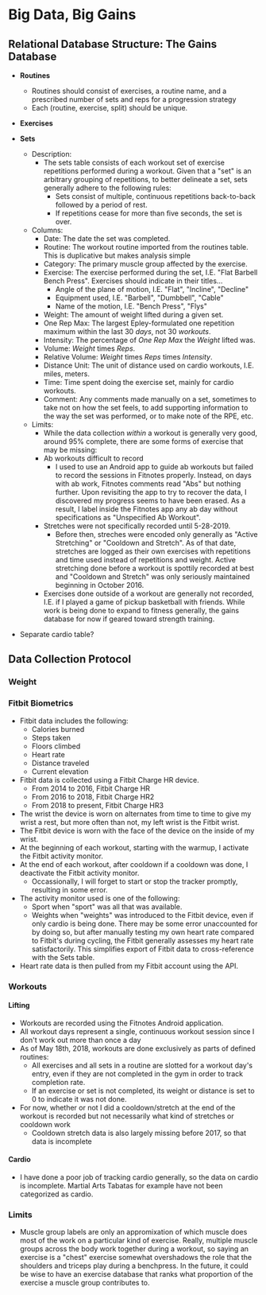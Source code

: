 # Big Data, Big Gains

## Relational Database Structure:  The Gains Database
- **Routines**
    - Routines should consist of exercises, a routine name, and a prescribed number of sets and reps for a progression strategy
    - Each (routine, exercise, split) should be unique. 
- **Exercises**
- **Sets**
    - Description: 
        - The sets table consists of each workout set of exercise repetitions performed during a workout. Given that a "set" is an arbitrary grouping of repetitions, to better delineate a set, sets generally adhere to the following rules:
            - Sets consist of multiple, continuous repetitions back-to-back followed by a period of rest.
            - If repetitions cease for more than five seconds, the set is over.
    - Columns:
        - Date: The date the set was completed.
        - Routine: The workout routine imported from the routines table. This is duplicative but makes analysis simple
        - Category: The primary muscle group affected by the exercise.
        - Exercise: The exercise performed during the set, I.E. "Flat Barbell Bench Press". Exercises should indicate in their titles...
            - Angle of the plane of motion, I.E. "Flat", "Incline", "Decline"
            - Equipment used, I.E. "Barbell", "Dumbbell", "Cable"
            - Name of the motion, I.E. "Bench Press", "Flys"
        - Weight: The amount of weight lifted during a given set.
        - One Rep Max: The largest Epley-formulated one repetition maximum within the last 30 *days*, not 30 *workouts*.
        - Intensity: The percentage of *One Rep Max* the *Weight* lifted was.
        - Volume: *Weight* times *Reps*.
        - Relative Volume: *Weight* times *Reps* times *Intensity*.
        - Distance Unit: The unit of distance used on cardio workouts, I.E. miles, meters.
        - Time: Time spent doing the exercise set, mainly for cardio workouts.
        - Comment: Any comments made manually on a set, sometimes to take not on how the set feels, to add supporting information to the way the set was performed, or to make note of the RPE, etc.
    - Limits:
        - While the data collection *within* a workout is generally very good, around 95% complete, there are some forms of exercise that may be missing:
        - Ab workouts difficult to record
            - I used to use an Android app to guide ab workouts but failed to record the sessions in Fitnotes properly. Instead, on days with ab work, Fitnotes comments read "Abs" but nothing further. Upon revisiting the app to try to recover the data, I discovered my progress seems to have been erased. As a result, I label inside the Fitnotes app any ab day without specifications as "Unspecified Ab Workout".
        - Stretches were not specifically recorded until 5-28-2019. 
            - Before then, streches were encoded only generally as "Active Stretching" or "Cooldown and Stretch". As of that date, stretches are logged as their own exercises with repetitions and time used instead of repetitions and weight. Active stretching done before a workout is spottily recorded at best and "Cooldown and Stretch" was only seriously maintained beginning in October 2016.
        - Exercises done outside of a workout are generally not recorded, I.E. if I played a game of pickup basketball with friends. While work is being done to expand to fitness generally, the gains database for now if geared toward strength training.

- Separate cardio table?

## Data Collection Protocol
### Weight


### Fitbit Biometrics
- Fitbit data includes the following:
    - Calories burned
    - Steps taken
    - Floors climbed
    - Heart rate
    - Distance traveled
    - Current elevation
- Fitbit data is collected using a Fitbit Charge HR device. 
    - From 2014 to 2016, Fitbit Charge HR
    - From 2016 to 2018, Fitbit Charge HR2
    - From 2018 to present, Fitbit Charge HR3
- The wrist the device is worn on alternates from time to time to give my wrist a rest, but more often than not, my left wrist is the Fitbit wrist.
- The Fitbit device is worn with the face of the device on the inside of my wrist.
- At the beginning of each workout, starting with the warmup, I activate the Fitbit activity monitor.
- At the end of each workout, after cooldown if a cooldown was done, I deactivate the Fitbit activity monitor.
    - Occassionally, I will forget to start or stop the tracker promptly, resulting in some error.
- The activity monitor used is one of the following:
    - Sport when "sport" was all that was available.
    - Weights when "weights" was introduced to the Fitbit device, even if only cardio is being done. There may be some error unaccounted for by doing so, but after manually testing my own heart rate compared to Fitbit's during cycling, the Fitbit generally assesses my heart rate satisfactorily. This simplifies export of Fitbit data to cross-reference with the Sets table.
- Heart rate data is then pulled from my Fitbit account using the API.

### Workouts
#### Lifting
- Workouts are recorded using the Fitnotes Android application.
- All workout days represent a single, continuous workout session since I don't work out more than once a day 
- As of May 18th, 2018, workouts are done exclusively as parts of defined routines:
    - All exercises and all sets in a routine are slotted for a workout day's entry, even if they are not completed in the gym in order to track completion rate.
    - If an exercise or set is not completed, its weight or distance is set to 0 to indicate it was not done.
- For now, whether or not I did a cooldown/stretch at the end of the workout is recorded but not necessarily what kind of stretches or cooldown work
    - Cooldown stretch data is also largely missing before 2017, so that data is incomplete
#### Cardio
- I have done a poor job of tracking cardio generally, so the data on cardio is incomplete. Martial Arts Tabatas for example have not been categorized as cardio.

### Limits
- Muscle group labels are only an appromixation of which muscle does most of the work on a particular kind of exercise. Really, multiple muscle groups across the body work together during a workout, so saying an exercise is a "chest" exercise somewhat overshadows the role that the shoulders and triceps play during a benchpress. In the future, it could be wise to have an exercise database that ranks what proportion of the exercise a muscle group contributes to.